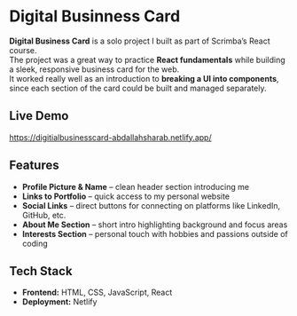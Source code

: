 # Digital Businness Card

**Digital Business Card** is a solo project I built as part of Scrimba’s React course.  
The project was a great way to practice **React fundamentals** while building a sleek, responsive business card for the web.  
It worked really well as an introduction to **breaking a UI into components**, since each section of the card could be built and managed separately.

## Live Demo
https://digitialbusinesscard-abdallahsharab.netlify.app/ 

## Features
- **Profile Picture & Name** – clean header section introducing me  
- **Links to Portfolio** – quick access to my personal website  
- **Social Links** – direct buttons for connecting on platforms like LinkedIn, GitHub, etc.  
- **About Me Section** – short intro highlighting background and focus areas  
- **Interests Section** – personal touch with hobbies and passions outside of coding  

## Tech Stack
- **Frontend:** HTML, CSS, JavaScript, React
- **Deployment:** Netlify 
